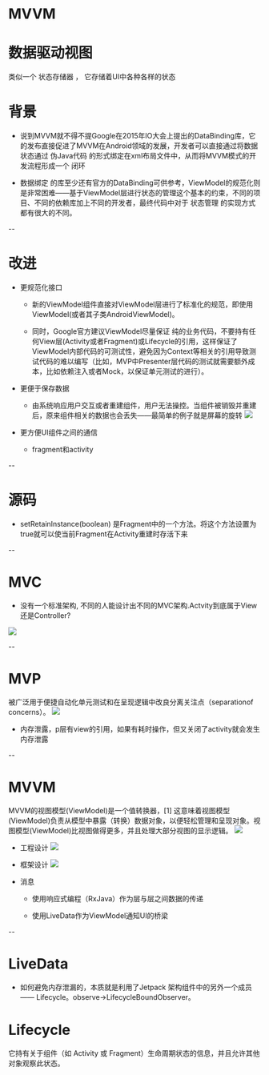 # MVVM

# 数据驱动视图
类似一个 状态存储器 ， 它存储着UI中各种各样的状态


# 背景


- 说到MVVM就不得不提Google在2015年IO大会上提出的DataBinding库，它的发布直接促进了MVVM在Android领域的发展，开发者可以直接通过将数据状态通过 伪Java代码 的形式绑定在xml布局文件中，从而将MVVM模式的开发流程形成一个 闭环


- 数据绑定 的库至少还有官方的DataBinding可供参考，ViewModel的规范化则是非常困难——基于ViewModel层进行状态的管理这个基本的约束，不同的项目、不同的依赖库加上不同的开发者，最终代码中对于 状态管理 的实现方式都有很大的不同。



--

# 改进


- 更规范化接口


    - 新的ViewModel组件直接对ViewModel层进行了标准化的规范，即使用ViewModel(或者其子类AndroidViewModel)。


    - 同时，Google官方建议ViewModel尽量保证 纯的业务代码，不要持有任何View层(Activity或者Fragment)或Lifecycle的引用，这样保证了ViewModel内部代码的可测试性，避免因为Context等相关的引用导致测试代码的难以编写（比如，MVP中Presenter层代码的测试就需要额外成本，比如依赖注入或者Mock，以保证单元测试的进行）。


- 更便于保存数据


    - 由系统响应用户交互或者重建组件，用户无法操控。当组件被销毁并重建后，原来组件相关的数据也会丢失——最简单的例子就是屏幕的旋转
![](./1.png)

- 更方便UI组件之间的通信


    - fragment和activity



--

# 源码


- setRetainInstance(boolean) 是Fragment中的一个方法。将这个方法设置为true就可以使当前Fragment在Activity重建时存活下来



--

# MVC

- 没有一个标准架构, 不同的人能设计出不同的MVC架构.Actvity到底属于View还是Controller?

![](./2.jpg)

--

# MVP
被广泛用于便捷自动化单元测试和在呈现逻辑中改良分离关注点（separationof concerns）。
![](./3.jpg)

- 内存泄露，p层有view的引用，如果有耗时操作，但又关闭了activity就会发生内存泄露



--

# MVVM
MVVM的视图模型(ViewModel)是一个值转换器，[1] 这意味着视图模型(ViewModel)负责从模型中暴露（转换）数据对象，以便轻松管理和呈现对象。视图模型(ViewModel)比视图做得更多，并且处理大部分视图的显示逻辑。
![](./4.jpg)

- 工程设计
![](./5.jpg)

- 框架设计
![](./6.jpg)

- 消息


    - 使用响应式编程（RxJava）作为层与层之间数据的传递


    - 使用LiveData作为ViewModel通知UI的桥梁


--

# LiveData

- 如何避免内存泄漏的，本质就是利用了Jetpack 架构组件中的另外一个成员—— Lifecycle。observe->LifecycleBoundObserver。



# Lifecycle
它持有关于组件（如 Activity 或 Fragment）生命周期状态的信息，并且允许其他对象观察此状态。

